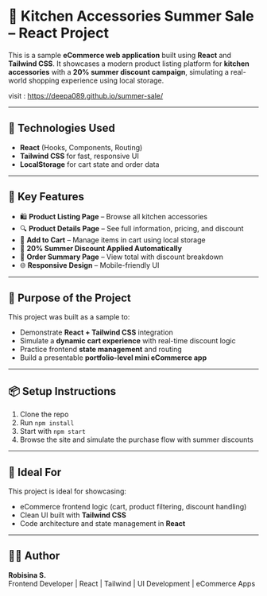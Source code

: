 # 🍳 Kitchen Accessories Summer Sale – React Project

This is a sample **eCommerce web application** built using **React** and **Tailwind CSS**. 
It showcases a modern product listing platform for **kitchen accessories** with a **20% summer discount campaign**, 
simulating a real-world shopping experience using local storage.

visit : https://deepa089.github.io/summer-sale/

---

## 🚀 Technologies Used

- **React** (Hooks, Components, Routing)
- **Tailwind CSS** for fast, responsive UI
- **LocalStorage** for cart state and order data

---

## 🎯 Key Features

- 🛍️ **Product Listing Page** – Browse all kitchen accessories  
- 🔍 **Product Details Page** – See full information, pricing, and discount  
- 🛒 **Add to Cart** – Manage items in cart using local storage  
- 🎉 **20% Summer Discount Applied Automatically**  
- 🧾 **Order Summary Page** – View total with discount breakdown  
- 🌐 **Responsive Design** – Mobile-friendly UI  

---

## 🧪 Purpose of the Project

This project was built as a sample to:

- Demonstrate **React + Tailwind CSS** integration
- Simulate a **dynamic cart experience** with real-time discount logic
- Practice frontend **state management** and routing
- Build a presentable **portfolio-level mini eCommerce app**

---

## 📦 Setup Instructions

1. Clone the repo  
2. Run `npm install`  
3. Start with `npm start`  
4. Browse the site and simulate the purchase flow with summer discounts

---

## 🔗 Ideal For

This project is ideal for showcasing:

- eCommerce frontend logic (cart, product filtering, discount handling)
- Clean UI built with **Tailwind CSS**
- Code architecture and state management in **React**

---

## 👩‍💻 Author

**Robisina S.**  
Frontend Developer | React | Tailwind | UI Development | eCommerce Apps
